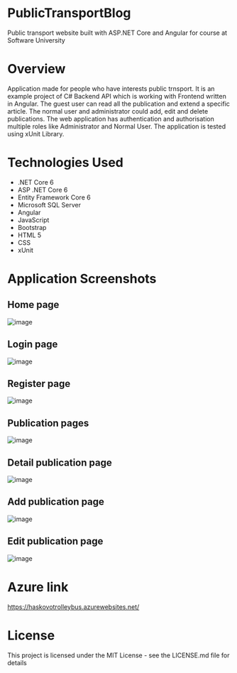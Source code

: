 # PublicTransportBlog
 Public transport website built with ASP.NET Core and Angular for course at Software University
# Overview
 Application made for people who have interests public trnsport. It is an example project of C# Backend API which is working with Frontend written in Angular. The guest user can read all the publication and extend a specific article. The normal user and administrator could add, edit and delete publications. The web application has authentication and authorisation multiple roles like Administrator and Normal User. The application is tested using xUnit Library.
# Technologies Used
  - .NET Core 6
  - ASP .NET Core 6
  - Entity Framework Core 6
  - Microsoft SQL Server
  - Angular
  - JavaScript
  - Bootstrap
  - HTML 5
  - CSS
  - xUnit
# Application Screenshots
## Home page
![image](https://user-images.githubusercontent.com/81227461/209320638-e4854131-e816-4ff5-bbb5-abeaf5a7dcfd.png)
## Login page
![image](https://user-images.githubusercontent.com/81227461/209320972-75749af9-7b16-42c9-ba3a-a7226be975e0.png)
## Register page
![image](https://user-images.githubusercontent.com/81227461/209321028-a05a0b99-28e0-4e15-a5a8-b18052a8fca9.png)
## Publication pages
![image](https://user-images.githubusercontent.com/81227461/209323359-11992dde-3e54-4c32-969f-b3d285f0b7c9.png)
## Detail publication page
![image](https://user-images.githubusercontent.com/81227461/209324385-595bda6a-f1db-470e-b24e-bcac4b534b2b.png)
## Add publication page
![image](https://user-images.githubusercontent.com/81227461/209323813-777cb432-12f1-4baa-884f-431721f50a79.png)
## Edit publication page
![image](https://user-images.githubusercontent.com/81227461/209323766-34cef47e-3db5-4e61-a4ae-c3bccf1dc48f.png)
# Azure link
https://haskovotrolleybus.azurewebsites.net/
# License
This project is licensed under the MIT License - see the LICENSE.md file for details

